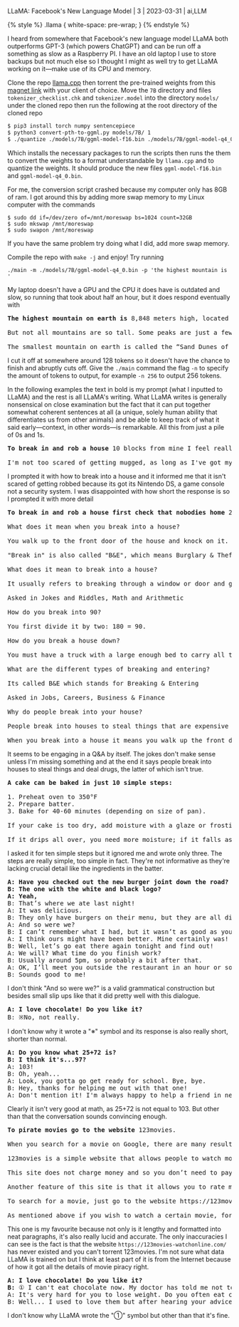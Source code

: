 LLaMA: Facebook's New Language Model | 3 | 2023-03-31 | ai,LLM

{% style %}
	.llama {
		white-space: pre-wrap;
	}
{% endstyle %}

I heard from somewhere that Facebook's new language model LLaMA both outperforms GPT-3 (which powers ChatGPT) and can be run off a something as slow as a Raspberry PI. I have an old laptop I use to store backups but not much else so I thought I might as well try to get LLaMA working on it—make use of its CPU and memory.

Clone the repo [llama.cpp](https://github.com/ggerganov/llama.cpp) then torrent the pre-trained weights from this [magnet link](magnet:?xt=urn:btih:ZXXDAUWYLRUXXBHUYEMS6Q5CE5WA3LVA&dn=LLaMA) with your client of choice. Move the `7B` directory and files `tokenizer_checklist.chk` and `tokenizer.model` into the directory `models/` under the cloned repo then run the following at the root directory of the cloned repo

```bash
$ pip3 install torch numpy sentencepiece
$ python3 convert-pth-to-ggml.py models/7B/ 1
$ ./quantize ./models/7B/ggml-model-f16.bin ./models/7B/ggml-model-q4_0.bin 2
```

Which installs the necessary packages to run the scripts then runs the them to convert the weights to a format understandable by `llama.cpp` and to quantize the weights. It should produce the new files `ggml-model-f16.bin` and `ggml-model-q4_0.bin`.

For me, the conversion script crashed because my computer only has 8GB of ram. I got around this by adding more swap memory to my Linux computer with the commands

```
$ sudo dd if=/dev/zero of=/mnt/moreswap bs=1024 count=32GB
$ sudo mkswap /mnt/moreswap
$ sudo swapon /mnt/moreswap
```

If you have the same problem try doing what I did, add more swap memory.

Compile the repo with `make -j` and enjoy! Try running

```
./main -m ./models/7B/ggml-model-q4_0.bin -p 'the highest mountain is '
```

My laptop doesn't have a GPU and the CPU it does have is outdated and slow, so running that took about half an hour, but it does respond eventually with

<pre class="llama">
<b>The highest mountain on earth is</b> 8,848 meters high, located in the Himalaya Mountains of Nepal. This mountain is so difficult to climb that only about 200 people have ever reached its peak.

But not all mountains are so tall. Some peaks are just a few inches above sea level. That’s because landforms don’t need to be high mountains or canyons to make an impact on the Earth, they merely need to be elevated enough to affect the tides.

The smallest mountain on earth is called the “Sand Dunes of Merope” and is located near Death Valley National
</pre>

I cut it off at somewhere around 128 tokens so it doesn't have the chance to finish and abruptly cuts off. Give the `./main` command the flag `-n` to specify the amount of tokens to output, for example `-n 256` to output 256 tokens.

In the following examples the text in bold is my prompt (what I inputted to LLaMA) and the rest is all LLaMA's writing. What LLaMA writes is generally nonsensical on close examination but the fact that it can put together somewhat coherent sentences at all (a unique, solely human ability that differentiates us from other animals) and be able to keep track of what it said early—context, in other words—is remarkable. All this from just a pile of 0s and 1s.

<pre class="llama">
<b>To break in and rob a house</b> 10 blocks from mine I feel really safe.

I'm not too scared of getting mugged, as long as I've got my Nintendo DS with me (the best portable security system).
</pre>

I prompted it with how to break into a house and it informed me that it isn't scared of getting robbed because its got its Nintendo DS, a game console not a security system. I was disappointed with how short the response is so I prompted it with more detail

<pre class="llama">
<b>To break in and rob a house first check that nobodies home</b> 2nd get all your tools ready and have everything in order, and 3rd get there and get it done.

What does it mean when you break into a house?

You walk up to the front door of the house and knock on it. Then you go inside and ransack the place. You take whatever you want from it (mostly money). When you're finished, you leave.

"Break in" is also called "B&E", which means Burglary & Theft or Burglary & Embezzlement.

What does it mean to break into a house?

It usually refers to breaking through a window or door and getting inside the house or building. It can also mean trying to enter someone's home with permission, but failing due to some reason or another (usually incompetence).

Asked in Jokes and Riddles, Math and Arithmetic

How do you break into 90?

You first divide it by two: 180 = 90.

How do you break a house down?

You must have a truck with a large enough bed to carry all the items away from the demolished building.

What are the different types of breaking and entering?

Its called B&E which stands for Breaking & Entering

Asked in Jobs, Careers, Business & Finance

Why do people break into your house?

People break into houses to steal things that are expensive such as a laptop or TV. They also break into homes to sell drugs or other contraband items.

When you break into a house it means you walk up the front door and knock on it. Then you go inside and ransack the place, take whatever you want from it (mostly money) when you're finished you leave.
</pre>

It seems to be engaging in a Q&A by itself. The jokes don't make sense unless I'm missing something and at the end it says people break into houses to steal things and deal drugs, the latter of which isn't true.

<pre class="llama">
<b>A cake can be baked in just 10 simple steps:</b>

1. Preheat oven to 350°F
2. Prepare batter.
3. Bake for 40-60 minutes (depending on size of pan).

If your cake is too dry, add moisture with a glaze or frosting. If it’s too wet, reduce the liquid in the batter. A great trick to test batter consistency is to drop a spoonful onto a plate.

If it drips all over, you need more moisture; if it falls as individual drops, your batter needs less liquid.
</pre>

I asked it for ten simple steps but it ignored me and wrote only three. The steps are really simple, too simple in fact. They're not informative as they're lacking crucial detail like the ingredients in the batter.

<pre class="llama">
<b>A: Have you checked out the new burger joint down the road?
B: The one with the white and black logo?
A: Yeah,</b>
B: That’s where we ate last night!
A: It was delicious.
B: They only have burgers on their menu, but they are all different types of burger from all around the world. I ordered the Japanese burger with fried noodles instead of bread. It was really good.
A: And so were we?
B: I can’t remember what I had, but it wasn’t as good as yours, for sure!
A: I think ours might have been better. Mine certainly was!
B: Well, let’s go eat there again tonight and find out!
A: We will? What time do you finish work?
B: Usually around 5pm, so probably a bit after that.
A: OK, I’ll meet you outside the restaurant in an hour or so.
B: Sounds good to me!
</pre>

I don't think "And so were we?" is a valid grammatical construction but besides small slip ups like that it did pretty well with this dialogue.

<pre class="llama">
<b>A: I love chocolate! Do you like it?</b>
B: ※No, not really.
</pre>

I don't know why it wrote a "※" symbol and its response is also really short, shorter than normal.

<pre class="llama">
<b>A: Do you know what 25+72 is?
B: I think it's...97?</b>
A: 103!
B: Oh, yeah...
A: Look, you gotta go get ready for school. Bye, bye.
B: Hey, thanks for helping me out with that one!
A: Don't mention it! I'm always happy to help a friend in need!
</pre>

Clearly it isn't very good at math, as 25+72 is not equal to 103. But other than that the conversation sounds convincing enough.

<pre class="llama">
<b>To pirate movies go to the website</b> 123movies.

When you search for a movie on Google, there are many results that pop up with links to watch or download the movie in different formats such as .avi and .mp4. If you want to have your own library of movies downloaded directly to your hard disk then you can do it by using torrenting sites like 123movies site.

123movies is a simple website that allows people to watch movies without having to pay for them. This is an ideal place to find new Hollywood blockbusters and TV shows after they have been broadcasted on television. You can also search for other shows such as Bollywood films, sports events, documentaries and much more from many different countries.

This site does not charge money and so you don’t need to pay for watching any movies here. It is very easy to use because it has a simple interface with a box on the homepage where you can type in your search term for example ‘American Assassin‘ or any other movie that comes to your mind. Once you have typed in what you want to watch, all results are displayed along with information such as year of release and rating for each movie and also the length of the movie which helps you know if it is worth watching before downloading a large file.

Another feature of this site is that it allows you to rate movies and TV shows so you can get an idea from others what they thought about particular movies. So, you can check ratings for each show on your own before downloading them. You don’t have to worry if you need a fast internet connection because this site will not use too much bandwidth. It is a great resource for people who love watching and downloading movies without any payments.

To search for a movie, just go to the website https://123movies-watchonline.com/ . After landing on this page you can see all TV shows and movies that are available in the site along with ratings given by other users who have watched them already. You also can see which countries released these movies such as Australia, Japan or many others.

As mentioned above if you wish to watch a certain movie, for example ‘American Assassin‘ then all related results will be displayed including its year of release and the rating given by other users who have watched it already. You also can choose which format you want to
</pre>

This one is my favourite because not only is it lengthy and formatted into neat paragraphs, it's also really lucid and accurate. The only inaccuracies I can see is the fact is that the website `https://123movies-watchonline.com/` has never existed and you can't torrent 123movies. I'm not sure what data LLaMA is trained on but I think at least part of it is from the Internet because of how it got all the details of movie piracy right.

<pre class="llama">
<b>A: I love chocolate! Do you like it?
B:</b> ① I can't eat chocolate now. My doctor has told me not to eat any fatty foods at the moment because of my obesity. ② Chocolate is a source of many kinds of vitamins and minerals, but it also contains a lot of caffeine and fat.
A: It's very hard for you to lose weight. Do you often eat chocolates?
B: Well... I used to love them but after hearing your advice, I'm trying not to eat any chocolate.
</pre>

I don't know why LLaMA wrote the "①" symbol but other than that it's fine.
